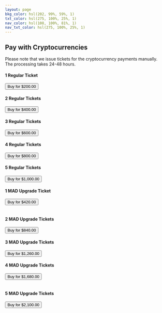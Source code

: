 ```yaml
---
layout: page
bkg_color: hsl(202, 99%, 59%, 1)
txt_color: hsl(275, 100%, 25%, 1)
nav_color: hsl(108, 100%, 81%, 1)
nav_txt_color: hsl(275, 100%, 25%, 1)
---
```


## Pay with Cryptocurrencies

Please note that we issue tickets for the cryptocurrency payments manually. The processing takes 24-48 hours.

<form method="post" action="https://btcpay.stufftech.io/apps/7nExDVMVo6t7t6uanbdF5fQBxmDy8ZouXLtySQrsE4XX/pos"> 

<div class="row tickets"> 
<div class="col-sm-4 mb-3">
    <h4>1 Regular Ticket</h4> 
    <button type="submit" name="choiceKey" class="btn btn-primary" value="1 Regular Ticket">Buy for $200.00</button> 
</div> 
<div class="col-sm-4 mb-3">
    <h4>2 Regular Tickets</h4> 
    <button type="submit" name="choiceKey" class="btn btn-primary" value="2 Regular Tickets">Buy for $400.00</button> 
</div> 
<div class="col-sm-4 mb-3">
    <h4>3 Regular Tickets</h4> 
    <button type="submit" name="choiceKey" class="btn btn-primary" value="3 Regular Tickets">Buy for $600.00</button> 
</div>
<div class="col-sm-4 mb-3">
    <h4>4 Regular Tickets</h4> 
    <button type="submit" name="choiceKey" class="btn btn-primary" value="4 Regular Tickets">Buy for $800.00</button> 
</div> 
<div class="col-sm-4 mb-3">
    <h4>5 Regular Tickets</h4> 
    <button type="submit" name="choiceKey" class="btn btn-primary" value="5 Regular Tickets">Buy for $1,000.00</button> </div> 
<div class="col-sm-4 mb-3">
    <h4>1 MAD Upgrade Ticket</h4>
     <button type="submit" name="choiceKey" class="btn btn-primary" value="1 MAD Upgrade Ticket">Buy for $420.00</button> 
    </div> 
<br/>
<div class="col-sm-4 mb-3">
    <h4>2 MAD Upgrade Tickets</h4>
     <button type="submit" name="choiceKey" class="btn btn-primary" value="2 MAD Upgrade Tickets">Buy for $840.00</button> 
    </div> 
<div class="col-sm-4 mb-3">
    <h4>3 MAD Upgrade Tickets</h4>
     <button type="submit" name="choiceKey" class="btn btn-primary" value="3 MAD Upgrade Tickets">Buy for $1,260.00</button> </div> 
<div class="col-sm-4 mb-3">
    <h4>4 MAD Upgrade Tickets</h4>
     <button type="submit" name="choiceKey" class="btn btn-primary" value="4 MAD Upgrade Tickets">Buy for $1,680.00</button> </div> 
<br/>
<div class="col-sm-4 mb-3"> 
    <h4>5 MAD Upgrade Tickets</h4> 
    <button type="submit" name="choiceKey" class="btn btn-primary" value="5 MAD Upgrade Tickets">Buy for $2,100.00</button> 
</div> </div> </form>


